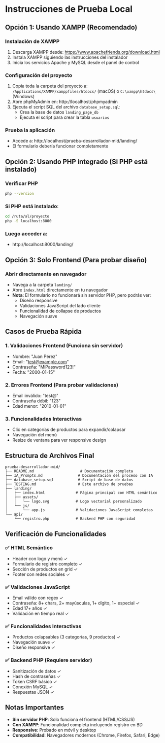 # Instrucciones de Prueba Local

## Opción 1: Usando XAMPP (Recomendado)

### Instalación de XAMPP
1. Descarga XAMPP desde: https://www.apachefriends.org/download.html
2. Instala XAMPP siguiendo las instrucciones del instalador
3. Inicia los servicios Apache y MySQL desde el panel de control

### Configuración del proyecto
1. Copia toda la carpeta del proyecto a: `/Applications/XAMPP/xamppfiles/htdocs/` (macOS) o `C:\xampp\htdocs\` (Windows)
2. Abre phpMyAdmin en: http://localhost/phpmyadmin
3. Ejecuta el script SQL del archivo `database_setup.sql`:
   - Crea la base de datos `landing_page_db`
   - Ejecuta el script para crear la tabla `usuarios`

### Prueba la aplicación
- Accede a: http://localhost/prueba-desarrollador-mid/landing/
- El formulario debería funcionar completamente

## Opción 2: Usando PHP integrado (Si PHP está instalado)

### Verificar PHP
```bash
php --version
```

### Si PHP está instalado:
```bash
cd /ruta/al/proyecto
php -S localhost:8000
```

### Luego acceder a:
- http://localhost:8000/landing/

## Opción 3: Solo Frontend (Para probar diseño)

### Abrir directamente en navegador
- Navega a la carpeta `landing/`
- Abre `index.html` directamente en tu navegador
- **Nota**: El formulario no funcionará sin servidor PHP, pero podrás ver:
  - Diseño responsive
  - Validaciones JavaScript del lado cliente
  - Funcionalidad de collapse de productos
  - Navegación suave

## Casos de Prueba Rápida

### 1. Validaciones Frontend (Funciona sin servidor)
- Nombre: "Juan Pérez"
- Email: "test@example.com"
- Contraseña: "MiPassword123!"
- Fecha: "2000-01-15"

### 2. Errores Frontend (Para probar validaciones)
- Email inválido: "test@"
- Contraseña débil: "123"
- Edad menor: "2010-01-01"

### 3. Funcionalidades Interactivas
- Clic en categorías de productos para expandir/colapsar
- Navegación del menú
- Resize de ventana para ver responsive design

## Estructura de Archivos Final

```
prueba-desarrollador-mid/
├── README.md                     # Documentación completa
├── IA_Prompts.md                # Documentación del proceso con IA
├── database_setup.sql           # Script de base de datos
├── TESTING.md                   # Este archivo de pruebas
├── landing/
│   ├── index.html              # Página principal con HTML semántico
│   ├── assets/
│   │   └── logo.svg            # Logo vectorial personalizado
│   └── js/
│       └── app.js              # Validaciones JavaScript completas
└── api/
    └── registro.php            # Backend PHP con seguridad
```

## Verificación de Funcionalidades

### ✅ HTML Semántico
- Header con logo y menú ✓
- Formulario de registro completo ✓
- Sección de productos en grid ✓
- Footer con redes sociales ✓

### ✅ Validaciones JavaScript
- Email válido con regex ✓
- Contraseña: 8+ chars, 2+ mayúsculas, 1+ dígito, 1+ especial ✓
- Edad 17+ años ✓
- Validación en tiempo real ✓

### ✅ Funcionalidades Interactivas
- Productos colapsables (3 categorías, 9 productos) ✓
- Navegación suave ✓
- Diseño responsive ✓

### ✅ Backend PHP (Requiere servidor)
- Sanitización de datos ✓
- Hash de contraseñas ✓
- Token CSRF básico ✓
- Conexión MySQL ✓
- Respuestas JSON ✓

## Notas Importantes

- **Sin servidor PHP**: Solo funciona el frontend (HTML/CSS/JS)
- **Con XAMPP**: Funcionalidad completa incluyendo registro en BD
- **Responsive**: Probado en móvil y desktop
- **Compatibilidad**: Navegadores modernos (Chrome, Firefox, Safari, Edge)